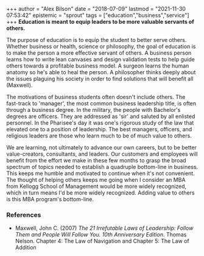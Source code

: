 +++
author = "Alex Bilson"
date = "2018-07-09"
lastmod = "2021-11-30 07:53:42"
epistemic = "sprout"
tags = ["education","business","service"]
+++
**Education is meant to equip leaders to be more valuable servants of others.**

The purpose of education is to equip the student to better serve others.  Whether business or health, science or philosophy, the goal of education is to make the person a more effective servant of others.  A business person learns how to write lean canvases and design validation tests to help guide others towards a profitable business model.  A surgeon learns the human anatomy so he's able to heal the person.  A philosopher thinks deeply about the issues plaguing his society in order to find solutions that will benefit all (Maxwell).

The motivations of business students often doesn't include others.  The fast-track to 'manager', the most common business leadership title, is often through a business degree.  In the military, the people with Bachelor's degrees are officers.  They are addressed as 'sir' and saluted by all enlisted personnel.  In the Pharisee's day it was one's rigorous study of the law that elevated one to a position of leadership.  The best managers, officers, and religious leaders are those who learn much to be of much value to others.

We are learning, not ultimately to advance our own careers, but to be better value-creators, consultants, and leaders.  Our customers and employees will benefit from the effort we make in these few months to grasp the broad spectrum of topics needed to establish a quadruple bottom-line in business.  This keeps me humble and motivated to continue when it's not convenient.  The thought of helping others keeps me going when I consider an MBA from Kellogg School of Management would be more widely recognized, which in turn means I'd be more widely recognized.  Adding value to others is this MBA program's bottom-line.

### References

- Maxwell, John C. (2007) _The 21 Irrefutable Laws of Leadership: Follow Them and People Will Follow You. 10th Anniversary Edition_. Thomas Nelson. Chapter 4: The Law of Navigation and Chapter 5: The Law of Addition
